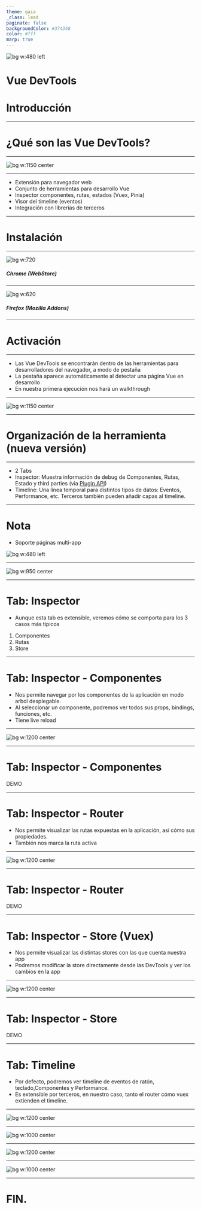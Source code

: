 ```yaml
---
theme: gaia
_class: lead
paginate: false
backgroundColor: #374348
color: #fff
marp: true
---
```


![bg w:480 left](./assets/devTools.svg)

# Vue DevTools

# Introducción

---

<!-- _class: lead -->

# ¿Qué son las Vue DevTools?

---

<!-- _class: lead -->

![bg w:1150 center](./assets/screenshot-shadow.png)

---

<!-- _class: lead -->

-   Extensión para navegador web
-   Conjunto de herramientas para desarrollo Vue
-   Inspector componentes, rutas, estados (Vuex, Pinia)
-   Visor del timeline (eventos)
-   Integración con librerías de terceros

---

<!-- _class: lead -->

# Instalación

---

![bg w:720](./assets/chromeWebStore.png)

##### Chrome (WebStore)

---

![bg w:620](./assets/mozillaAddOns.png)

##### Firefox (Mozilla Addons)

---

<!-- _class: lead -->

# Activación

---

<!-- _class: lead -->

-   Las Vue DevTools se encontrarán dentro de las herramientas para desarrolladores del navegador, a modo de pestaña
-   La pestaña aparece automáticamente al detectar una página Vue en desarrollo
-   En nuestra primera ejecución nos hará un walkthrough

---

<!-- _class: lead -->

![bg w:1150 center](./assets/welcome.png)

---

<!-- _class: lead -->

# Organización de la herramienta (nueva versión)

---

<!-- _class: lead -->

-   2 Tabs
-   Inspector: Muestra información de debug de Componentes, Rutas, Estado y third parties (via [Plugin API](https://devtools.vuejs.org/plugin/plugins-guide.html))
-   Timeline: Una linea temporal para distintos tipos de datos: Eventos, Performance, etc. Terceros también pueden añadir capas al timeline.

---

<!-- _class: lead -->

# Nota

-   Soporte páginas multi-app

![bg w:480 left](./assets/multiApp.png)

---

<!-- _class: lead -->

![bg w:950 center](./assets/multiApp2.png)

---

<!-- _class: lead -->

# Tab: Inspector

-   Aunque esta tab es extensible, veremos cómo se comporta para los 3 casos más típicos

1.  Componentes
2.  Rutas
3.  Store

---

# Tab: Inspector - Componentes

-   Nos permite navegar por los componentes de la aplicación en modo arbol desplegable.
-   Al seleccionar un componente, podremos ver todos sus props, bindings, funciones, etc.
-   Tiene live reload

---

<!-- _class: lead -->

![bg w:1200 center](./assets/componentsIns.png)

---

<!-- _class: lead -->

# Tab: Inspector - Componentes

DEMO

---

# Tab: Inspector - Router

-   Nos permite visualizar las rutas expuestas en la aplicación, así cómo sus propiedades.
-   También nos marca la ruta activa

---

<!-- _class: lead -->

![bg w:1200 center](./assets/routesIns.png)

---

<!-- _class: lead -->

# Tab: Inspector - Router

DEMO

---

# Tab: Inspector - Store (Vuex)

-   Nos permite visualizar las distintas stores con las que cuenta nuestra app
-   Podremos modificar la store directamente desde las DevTools y ver los cambios en la app

---

<!-- _class: lead -->

![bg w:1200 center](./assets/store.png)

---

<!-- _class: lead -->

# Tab: Inspector - Store

DEMO

---

<!-- _class: lead -->

# Tab: Timeline

-   Por defecto, podremos ver timeline de eventos de ratón, teclado,Componentes y Performance.
-   Es extensible por terceros, en nuestro caso, tanto el router cómo vuex extienden el timeline.

---

<!-- _class: lead -->

![bg w:1200 center](./assets/timeline.png)

---

<!-- _class: lead -->

![bg w:1000 center](./assets/timeline-detail.png)

---

<!-- _class: lead -->

![bg w:1200 center](./assets/timeline-detail-2.png)

---

<!-- _class: lead -->

![bg w:1000 center](./assets/timeline-layers.png)

---

<!-- _class: lead -->

# FIN.
